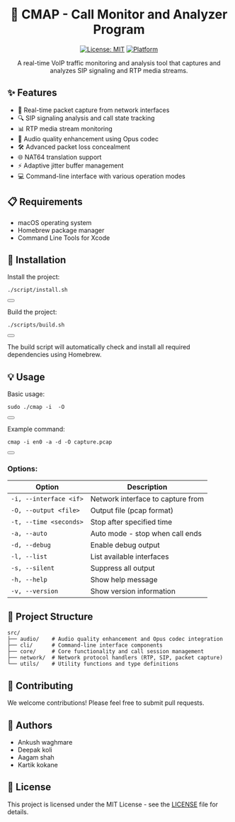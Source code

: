 <div align="center">

# 🎯 CMAP - Call Monitor and Analyzer Program

[![License: MIT](https://img.shields.io/badge/License-MIT-yellow.svg)](https://opensource.org/licenses/MIT)
[![Platform](https://img.shields.io/badge/platform-macOS-blue)]()

A real-time VoIP traffic monitoring and analysis tool that captures and analyzes SIP signaling and RTP media streams.

</div>

## ✨ Features

- 📡 Real-time packet capture from network interfaces
- 🔍 SIP signaling analysis and call state tracking
- 📊 RTP media stream monitoring
- 🎵 Audio quality enhancement using Opus codec
- 🛠️ Advanced packet loss concealment
- 🌐 NAT64 translation support
- ⚡ Adaptive jitter buffer management
- 💻 Command-line interface with various operation modes

## 📋 Requirements

- macOS operating system
- Homebrew package manager
- Command Line Tools for Xcode

## 🚀 Installation

Install the project:

<div class="code-block">
<pre><code class="language-bash">./script/install.sh</code></pre>
<button class="copy-button"></button>
</div>

Build the project:

<div class="code-block">
<pre><code class="language-bash">./scripts/build.sh</code></pre>
<button class="copy-button"></button>
</div>

The build script will automatically check and install all required dependencies using Homebrew.

## 💡 Usage

Basic usage:

<div class="code-block">
<pre><code class="language-bash">sudo ./cmap -i <interface> -O <output.pcap></code></pre>
<button class="copy-button"></button>
</div>

Example command:

<div class="code-block">
<pre><code class="language-bash">cmap -i en0 -a -d -O capture.pcap</code></pre>
<button class="copy-button"></button>
</div>



### Options:
| Option | Description |
|--------|-------------|
| `-i, --interface <if>` | Network interface to capture from |
| `-O, --output <file>` | Output file (pcap format) |
| `-t, --time <seconds>` | Stop after specified time |
| `-a, --auto` | Auto mode - stop when call ends |
| `-d, --debug` | Enable debug output |
| `-l, --list` | List available interfaces |
| `-s, --silent` | Suppress all output |
| `-h, --help` | Show help message |
| `-v, --version` | Show version information |

## 📁 Project Structure

```
src/
├── audio/    # Audio quality enhancement and Opus codec integration
├── cli/      # Command-line interface components
├── core/     # Core functionality and call session management
├── network/  # Network protocol handlers (RTP, SIP, packet capture)
└── utils/    # Utility functions and type definitions
```

## 🤝 Contributing

We welcome contributions! Please feel free to submit pull requests.

## 👥 Authors

- Ankush waghmare
- Deepak koli
- Aagam shah
- Kartik kokane 

## 📄 License

This project is licensed under the MIT License - see the [LICENSE](LICENSE) file for details.
